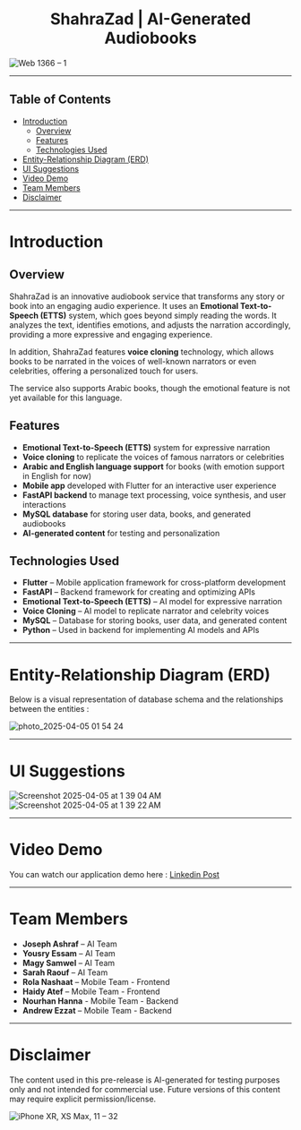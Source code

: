 <h1 align="center">ShahraZad | AI-Generated Audiobooks</h1>

![Web 1366 – 1](https://github.com/user-attachments/assets/81350470-bdc6-472e-93df-5c743bf0a154)

---

## Table of Contents
- [Introduction](#introduction)
  - [Overview](#overview)
  - [Features](#features)
  - [Technologies Used](#technologies-used)
- [Entity-Relationship Diagram (ERD)](#entity-relationship-diagram-erd)
- [UI Suggestions](#ui-suggestions)
- [Video Demo](#video-demo)
- [Team Members](#team-members)
- [Disclaimer](#disclaimer)

---
# Introduction

## Overview
ShahraZad is an innovative audiobook service that transforms any story or book into an engaging audio experience. It uses an **Emotional Text-to-Speech (ETTS)** system, which goes beyond simply reading the words. It analyzes the text, identifies emotions, and adjusts the narration accordingly, providing a more expressive and engaging experience.

In addition, ShahraZad features **voice cloning** technology, which allows books to be narrated in the voices of well-known narrators or even celebrities, offering a personalized touch for users.

The service also supports Arabic books, though the emotional feature is not yet available for this language.

## Features
- **Emotional Text-to-Speech (ETTS)** system for expressive narration
- **Voice cloning** to replicate the voices of famous narrators or celebrities
- **Arabic and English language support** for books (with emotion support in English for now)
- **Mobile app** developed with Flutter for an interactive user experience
- **FastAPI backend** to manage text processing, voice synthesis, and user interactions
- **MySQL database** for storing user data, books, and generated audiobooks
- **AI-generated content** for testing and personalization

## Technologies Used
- **Flutter** – Mobile application framework for cross-platform development
- **FastAPI** – Backend framework for creating and optimizing APIs
- **Emotional Text-to-Speech (ETTS)** – AI model for expressive narration
- **Voice Cloning** – AI model to replicate narrator and celebrity voices
- **MySQL** – Database for storing books, user data, and generated content
- **Python** – Used in backend for implementing AI models and APIs
---
# Entity-Relationship Diagram (ERD)
Below is a visual representation of database schema and the relationships between the entities :

![photo_2025-04-05 01 54 24](https://github.com/user-attachments/assets/c2bbb369-67bc-484f-a4ab-a884fbfa2ed1)

---
# UI Suggestions
<img  alt="Screenshot 2025-04-05 at 1 39 04 AM" src="https://github.com/user-attachments/assets/4ba3fe94-1c94-4133-a22e-31d60009fc45" />
<img  alt="Screenshot 2025-04-05 at 1 39 22 AM" src="https://github.com/user-attachments/assets/a3ae775b-9ef5-4540-98d9-9a5f23988c1d" />

---
# Video Demo

You can watch our application demo here :
<a href="https://www.linkedin.com/feed/update/urn:li:activity:7228089278847713284/" target="_blank">Linkedin Post</a>

---
# Team Members

- **Joseph Ashraf** – AI Team
- **Yousry Essam** – AI Team
- **Magy Samwel** – AI Team
- **Sarah Raouf** – AI Team
- **Rola Nashaat** – Mobile Team - Frontend
- **Haidy Atef** – Mobile Team - Frontend
- **Nourhan Hanna** - Mobile Team - Backend
- **Andrew Ezzat** – Mobile Team - Backend
---

# Disclaimer
The content used in this pre-release is AI-generated for testing purposes only and not intended for commercial use. Future versions of this content may require explicit permission/license.

![iPhone XR, XS Max, 11 – 32](https://github.com/user-attachments/assets/ce9b0746-8231-48dc-9197-0d2be78a21a5)





